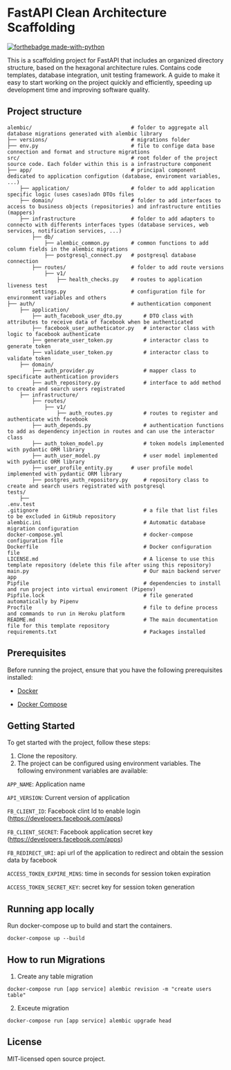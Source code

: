 # FastAPI Clean Architecture Scaffolding
[![forthebadge made-with-python](http://ForTheBadge.com/images/badges/made-with-python.svg)](https://www.python.org/)

This is a scaffolding project for FastAPI that includes an organized directory structure, based on the hexagonal architecture rules. 
Contains code templates, database integration, unit testing framework.
A guide to make it easy to start working on the project quickly and efficiently, speeding up development
time and improving software quality.


## Project structure
```shell
alembic/                                # folder to aggregate all database migrations generated with alembic library
├── versions/                           # migrations folder
├── env.py                              # file to confige data base connection and format and structure migrations
src/                                    # root folder of the project source code. Each folder within this is a infrastructure component
├── app/                                # principal component dedicated to application configution (database, enviroment variables, ...)
    ├── application/                    # folder to add application specific logic (uses cases)adn DTOs files 
    ├── domain/                         # folder to add interfaces to access to business objects (repositories) and infrastructure entities (mappers)
    ├── infrastructure                  # folder to add adapters to connecto with differents interfaces types (database services, web services, notification services, ...)
        ├── db/                         
            ├── alembic_common.py       # common functions to add column fields in the alembic migrations
            ├── postgresql_connect.py   # postgresql database connection
        ├── routes/                     # folder to add route versions
            ├── v1/
                ├── health_checks.py    # routes to application liveness test
        settings.py                     # configuration file for environment variables and others
├── auth/                               # authentication component
    ├── application/
        ├── auth_facebook_user_dto.py       # DTO class with attributes to receive data of facebook when be authenticated
        ├── facebook_user_autheticator.py   # interactor class with logic to facebook authenticate
        ├── generate_user_token.py          # interactor class to generate token
        ├── validate_user_token.py          # interactor class to validate token
    ├── domain/
        ├── auth_provider.py                # mapper class to specificate authentication providers
        ├── auth_repository.py              # interface to add method to create and search users registrated
    ├── infrastructure/
        ├── routes/
            ├── v1/
                ├── auth_routes.py          # routes to register and authenticate with facebook
        ├── auth_depends.py                 # authentication functions to add as dependency injection in routes and can use the interactor class 
        ├── auth_token_model.py             # token models implemented with pydantic ORM library
        ├── auth_user_model.py              # user model implemented with pydantic ORM library
        ├── user_profile_entity.py      # user profile model implemented with pydantic ORM library
        ├── postgres_auth_repository.py     # repository class to create and search users registrated with postgresql
tests/
    ├──
.env.test
.gitignore                                  # a file that list files to be excluded in GitHub repository
alembic.ini                                 # Automatic database migration configuration
docker-compose.yml                          # docker-compose configuration file
Dockerfile                                  # Docker configuration file
LICENSE.md                                  # A license to use this template repository (delete this file after using this repository)
main.py                                     # Our main backend server app
Pipfile                                     # dependencies to install and run project into virtual enviroment (Pipenv)
Pipfile.lock                                # file generated automatically by Pipenv
Procfile                                    # file to define process and commands to run in Heroku platform
README.md                                   # The main documentation file for this template repository
requirements.txt                            # Packages installed
```
## Prerequisites
Before running the project, ensure that you have the following prerequisites installed:

* [Docker](https://www.docker.com/)

* [Docker Compose](https://www.docker.com/)

## Getting Started

To get started with the project, follow these steps:

1. Clone the repository. 
2. The project can be configured using environment variables. The following environment variables are available:

`APP_NAME`: Application name

`API_VERSION`: Current version of application 

`FB_CLIENT_ID`: Facebook clint Id to enable login (https://developers.facebook.com/apps)

`FB_CLIENT_SECRET`: Facebook application secret key (https://developers.facebook.com/apps)

`FB_REDIRECT_URI`: api url of the application to redirect and obtain the session data by facebook

`ACCESS_TOKEN_EXPIRE_MINS`: time in seconds for session token expiration

`ACCESS_TOKEN_SECRET_KEY`: secret key for session token generation

## Running app locally
Run docker-compose up to build and start the containers.

```shell
docker-compose up --build
```

## How to run Migrations
1. Create any table migration
```shell
docker-compose run [app service] alembic revision -m "create users table"
```
2. Exceute migration
```shell
docker-compose run [app service] alembic upgrade head
```

## License
MIT-licensed open source project.
